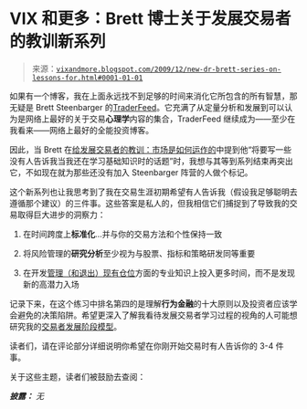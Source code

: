 <!--yml

类别：未分类

日期：2024-05-18 17:21:03

-->

# VIX 和更多：Brett 博士关于发展交易者的教训新系列

> 来源：[`vixandmore.blogspot.com/2009/12/new-dr-brett-series-on-lessons-for.html#0001-01-01`](http://vixandmore.blogspot.com/2009/12/new-dr-brett-series-on-lessons-for.html#0001-01-01)

如果有一个博客，我在上面永远找不到足够的时间来消化它所包含的所有智慧，那无疑是 Brett Steenbarger 的[TraderFeed](http://traderfeed.blogspot.com/)。它充满了从定量分析和发展到可以认为是网络上最好的关于交易**心理学**内容的集合，TraderFeed 继续成为——至少在我看来——网络上最好的全能投资博客。

因此，当 Brett 在[给发展交易者的教训：市场是如何运作的](http://traderfeed.blogspot.com/2009/12/lessons-for-developing-traders-what.html)中提到他“将要写一些没有人告诉我当我还在学习基础知识时的话题”时，我想与其等到系列结束再突出它，不如现在就为那些还没有加入 Steenbarger 阵营的人做个标记。

这个新系列也让我思考到了我在交易生涯初期希望有人告诉我（假设我足够聪明去遵循那个建议）的三件事。这些答案是私人的，但我相信它们捕捉到了导致我的交易取得巨大进步的洞察力：

1.  在时间跨度上**标准化**…并与你的交易方法和个性保持一致

1.  将风险管理的**研究分析**至少视为与股票、指标和策略研发同等重要

1.  在开发[管理（和退出）现有仓位](http://vixandmore.blogspot.com/search/label/position%20management)方面的专业知识上投入更多时间，而不是发现新的高潜力入场

记录下来，在这个练习中排名第四的是理解**行为金融**的十大原则以及投资者应该学会避免的决策陷阱。希望更深入了解我看待发展交易者学习过程的视角的人可能想研究我的[交易者发展阶段模型](http://vixandmore.blogspot.com/search/label/trader%20development%20stage%20model)。

读者们，请在评论部分详细说明你希望在你刚开始交易时有人告诉你的 3-4 件事。

关于这些主题，读者们被鼓励去查阅：

***披露：*** *无*
